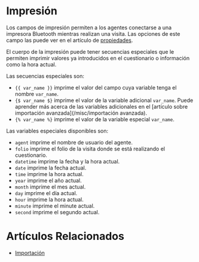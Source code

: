 # Impresión

Los campos de impresión permiten a los agentes conectarse a una impresora
Bluetooth mientras realizan una visita. Las opciones de este campo las
puede ver en el artículo de [propiedades](propiedades).

El cuerpo de la impresión puede tener secuencias especiales que le permiten
imprimir valores ya introducidos en el cuestionario o información como la
hora actual.

Las secuencias especiales son:

* `{{ var_name }}` imprime el valor del campo cuya variable tenga el nombre `var_name`.
* `{$ var_name $}` imprime el valor de la variable adicional `var_name`. Puede aprender más acerca de las variables adicionales en el [artículo sobre importación avanzada](/misc/importación avanzada).
* `{% var_name %}` imprime el valor de la variable especial `var_name`.

Las variables especiales disponibles son:

* `agent` imprime el nombre de usuario del agente.
* `folio` imprime el folio de la visita donde se está realizando el cuestionario.
* `datetime` imprime la fecha y la hora actual.
* `date` imprime la fecha actual.
* `time` imprime la hora actual.
* `year` imprime el año actual.
* `month` imprime el mes actual.
* `day` imprime el día actual.
* `hour` imprime la hora actual.
* `minute` imprime el minute actual.
* `second` imprime el segundo actual.

# Artículos Relacionados

* [Importación](/misc/importación)
